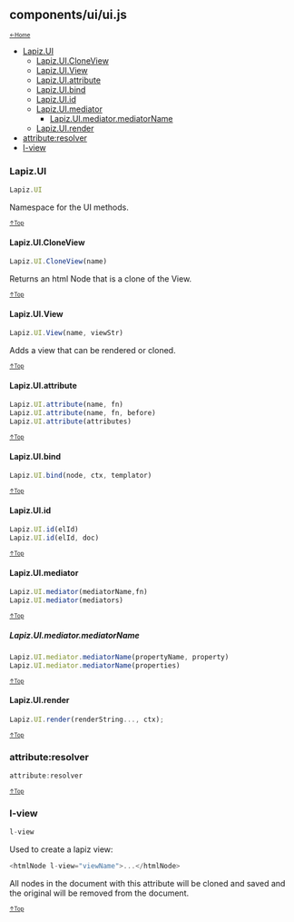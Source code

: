 ## components/ui/ui.js<a name="__top"></a>

<sub><sup>[&larr;Home](index.md)</sup></sub>

* [Lapiz.UI](#Lapiz.UI)
  * [Lapiz.UI.CloneView](#Lapiz.UI.CloneView)
  * [Lapiz.UI.View](#Lapiz.UI.View)
  * [Lapiz.UI.attribute](#Lapiz.UI.attribute)
  * [Lapiz.UI.bind](#Lapiz.UI.bind)
  * [Lapiz.UI.id](#Lapiz.UI.id)
  * [Lapiz.UI.mediator](#Lapiz.UI.mediator)
    * [Lapiz.UI.mediator.mediatorName](#Lapiz.UI.mediator.mediatorName)
  * [Lapiz.UI.render](#Lapiz.UI.render)
* [attribute:resolver](#attribute_resolver)
* [l-view](#l-view)

### <a name='Lapiz.UI'></a>Lapiz.UI
```javascript
Lapiz.UI
```
Namespace for the UI methods.

<sub><sup>[&uarr;Top](#__top)</sup></sub>

#### <a name='Lapiz.UI.CloneView'></a>Lapiz.UI.CloneView
```javascript
Lapiz.UI.CloneView(name)
```
Returns an html Node that is a clone of the View.

<sub><sup>[&uarr;Top](#__top)</sup></sub>

#### <a name='Lapiz.UI.View'></a>Lapiz.UI.View
```javascript
Lapiz.UI.View(name, viewStr)
```
Adds a view that can be rendered or cloned.

<sub><sup>[&uarr;Top](#__top)</sup></sub>

#### <a name='Lapiz.UI.attribute'></a>Lapiz.UI.attribute
```javascript
Lapiz.UI.attribute(name, fn)
Lapiz.UI.attribute(name, fn, before)
Lapiz.UI.attribute(attributes)
```

<sub><sup>[&uarr;Top](#__top)</sup></sub>

#### <a name='Lapiz.UI.bind'></a>Lapiz.UI.bind
```javascript
Lapiz.UI.bind(node, ctx, templator)
```

<sub><sup>[&uarr;Top](#__top)</sup></sub>

#### <a name='Lapiz.UI.id'></a>Lapiz.UI.id
```javascript
Lapiz.UI.id(elId)
Lapiz.UI.id(elId, doc)
```

<sub><sup>[&uarr;Top](#__top)</sup></sub>

#### <a name='Lapiz.UI.mediator'></a>Lapiz.UI.mediator
```javascript
Lapiz.UI.mediator(mediatorName,fn)
Lapiz.UI.mediator(mediators)
```

<sub><sup>[&uarr;Top](#__top)</sup></sub>

##### <a name='Lapiz.UI.mediator.mediatorName'></a>Lapiz.UI.mediator.mediatorName
```javascript
Lapiz.UI.mediator.mediatorName(propertyName, property)
Lapiz.UI.mediator.mediatorName(properties)
```

<sub><sup>[&uarr;Top](#__top)</sup></sub>

#### <a name='Lapiz.UI.render'></a>Lapiz.UI.render
```javascript
Lapiz.UI.render(renderString..., ctx);
```

<sub><sup>[&uarr;Top](#__top)</sup></sub>

### <a name='attribute_resolver'></a>attribute:resolver
```javascript
attribute:resolver
```

<sub><sup>[&uarr;Top](#__top)</sup></sub>

### <a name='l-view'></a>l-view
```javascript
l-view
```
Used to create a lapiz view:
```javascript
<htmlNode l-view="viewName">...</htmlNode>
```
All nodes in the document with this attribute will be cloned and saved and
the original will be removed from the document.

<sub><sup>[&uarr;Top](#__top)</sup></sub>
